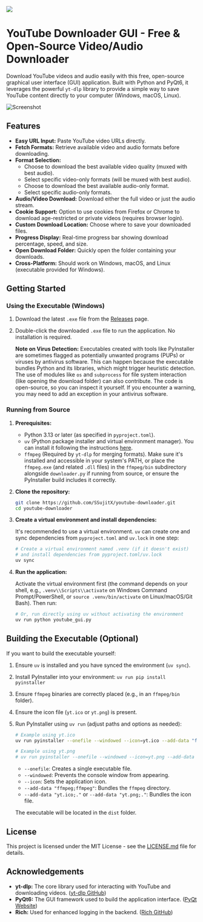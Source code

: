 ![](https://api.visitorbadge.io/api/VisitorHit?user=SSujitX&repo=youtube-downloader&countColor=%237B1E7A)

# YouTube Downloader GUI - Free & Open-Source Video/Audio Downloader

Download YouTube videos and audio easily with this free, open-source graphical user interface (GUI) application. Built with Python and PyQt6, it leverages the powerful `yt-dlp` library to provide a simple way to save YouTube content directly to your computer (Windows, macOS, Linux).

![Screenshot](https://github.com/user-attachments/assets/efe0072d-d0ee-4eda-922b-f0b398e82c54)

## Features

- **Easy URL Input:** Paste YouTube video URLs directly.
- **Fetch Formats:** Retrieve available video and audio formats before downloading.
- **Format Selection:**
  - Choose to download the best available video quality (muxed with best audio).
  - Select specific video-only formats (will be muxed with best audio).
  - Choose to download the best available audio-only format.
  - Select specific audio-only formats.
- **Audio/Video Download:** Download either the full video or just the audio stream.
- **Cookie Support:** Option to use cookies from Firefox or Chrome to download age-restricted or private videos (requires browser login).
- **Custom Download Location:** Choose where to save your downloaded files.
- **Progress Display:** Real-time progress bar showing download percentage, speed, and size.
- **Open Download Folder:** Quickly open the folder containing your downloads.
- **Cross-Platform:** Should work on Windows, macOS, and Linux (executable provided for Windows).

## Getting Started

### Using the Executable (Windows)

1.  Download the latest `.exe` file from the [Releases](https://github.com/SSujitX/youtube-downloader/releases/tag/1.0) page.
2.  Double-click the downloaded `.exe` file to run the application. No installation is required.

    **Note on Virus Detection:** Executables created with tools like PyInstaller are sometimes flagged as potentially unwanted programs (PUPs) or viruses by antivirus software. This can happen because the executable bundles Python and its libraries, which might trigger heuristic detection. The use of modules like `os` and `subprocess` for file system interaction (like opening the download folder) can also contribute. The code is open-source, so you can inspect it yourself. If you encounter a warning, you may need to add an exception in your antivirus software.

### Running from Source

1.  **Prerequisites:**

    - Python 3.13 or later (as specified in `pyproject.toml`).
    - `uv` (Python package installer and virtual environment manager). You can install it following the instructions [here](https://github.com/astral-sh/uv#installation).
    - `ffmpeg` (Required by `yt-dlp` for merging formats). Make sure it's installed and accessible in your system's PATH, or place the `ffmpeg.exe` (and related `.dll` files) in the `ffmpeg/bin` subdirectory alongside `downloader.py` if running from source, or ensure the PyInstaller build includes it correctly.

2.  **Clone the repository:**

    ```bash
    git clone https://github.com/SSujitX/youtube-downloader.git
    cd youtube-downloader
    ```

3.  **Create a virtual environment and install dependencies:**

    It's recommended to use a virtual environment. `uv` can create one and sync dependencies from `pyproject.toml` and `uv.lock` in one step:

    ```bash
    # Create a virtual environment named .venv (if it doesn't exist)
    # and install dependencies from pyproject.toml/uv.lock
    uv sync
    ```

4.  **Run the application:**

    Activate the virtual environment first (the command depends on your shell, e.g., `.venv\\Scripts\\activate` on Windows Command Prompt/PowerShell, or `source .venv/bin/activate` on Linux/macOS/Git Bash). Then run:

    ```bash
    # Or, run directly using uv without activating the environment
    uv run python youtube_gui.py
    ```

## Building the Executable (Optional)

If you want to build the executable yourself:

1.  Ensure `uv` is installed and you have synced the environment (`uv sync`).
2.  Install PyInstaller into your environment: `uv run pip install pyinstaller`
3.  Ensure `ffmpeg` binaries are correctly placed (e.g., in an `ffmpeg/bin` folder).
4.  Ensure the icon file (`yt.ico` or `yt.png`) is present.
5.  Run PyInstaller using `uv run` (adjust paths and options as needed):

    ```bash
    # Example using yt.ico
    uv run pyinstaller --onefile --windowed --icon=yt.ico --add-data "ffmpeg;ffmpeg" --add-data "yt.ico;." youtube_gui.py

    # Example using yt.png
    # uv run pyinstaller --onefile --windowed --icon=yt.png --add-data "ffmpeg;ffmpeg" --add-data "yt.png;." youtube_gui.py
    ```

    - `--onefile`: Creates a single executable file.
    - `--windowed`: Prevents the console window from appearing.
    - `--icon`: Sets the application icon.
    - `--add-data "ffmpeg;ffmpeg"`: Bundles the `ffmpeg` directory.
    - `--add-data "yt.ico;."` or `--add-data "yt.png;."`: Bundles the icon file.

    The executable will be located in the `dist` folder.

## License

This project is licensed under the MIT License - see the [LICENSE.md](LICENSE.md) file for details.

## Acknowledgements

- **yt-dlp:** The core library used for interacting with YouTube and downloading videos. ([yt-dlp GitHub](https://github.com/yt-dlp/yt-dlp))
- **PyQt6:** The GUI framework used to build the application interface. ([PyQt Website](https://www.riverbankcomputing.com/software/pyqt/))
- **Rich:** Used for enhanced logging in the backend. ([Rich GitHub](https://github.com/Textualize/rich))
